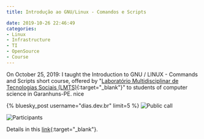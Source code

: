 ```yaml
---
title: Introdução ao GNU/Linux - Comandos e Scripts

date: 2019-10-26 22:46:49
categories:
- Linux
- Infrastructure
- TI
- OpenSource
- Course
---
```


On October 25, 2019:  I taught the Introduction to GNU / LINUX  - Commands and Scripts short course, offered by "[Laboratório Multidisciplinar de Tecnologias Sociais (LMTS)](http://lmts.uag.ufrpe.br){:target="_blank"}" to students of computer science in Garanhuns-PE.
nice

{% bluesky_post username="dias.dev.br" limit=5 %}
![Public call](https://pbs.twimg.com/media/EgiOUnOXcAIvNI-?format=jpg&name=large)


![Participants](https://pbs.twimg.com/media/EgiOUnaXkAQLNKn?format=jpg&name=large)

Details in this [link](http://lmts.uag.ufrpe.br/br/noticia/lmts-promove-mais-um-minicurso-de-tecnologia-nesse-m%C3%AAs-de-outubro
){:target="_blank"}.
